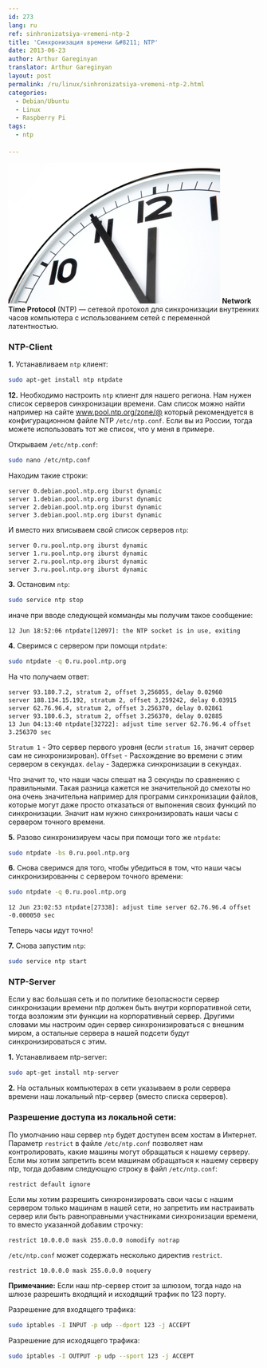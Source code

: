 ```yaml
---
id: 273
lang: ru
ref: sinhronizatsiya-vremeni-ntp-2
title: 'Синхронизация времени &#8211; NTP'
date: 2013-06-23
author: Arthur Gareginyan
translator: Arthur Gareginyan
layout: post
permalink: /ru/linux/sinhronizatsiya-vremeni-ntp-2.html
categories:
  - Debian/Ubuntu
  - Linux
  - Raspberry Pi
tags:
  - ntp

---
```


![thumb](/images/thumbnail/clock.jpg)
**Network Time Protocol** (NTP) — сетевой протокол для синхронизации внутренних часов компьютера с использованием сетей с переменной латентностью.


### NTP-Client

**1.** Устанавливаем `ntp` клиент:

```sh
sudo apt-get install ntp ntpdate
```

**12.** Необходимо настроить `ntp` клиент для нашего региона. Нам нужен список серверов синхронизации времени. Сам список можно найти например на сайте <a href="http://www.pool.ntp.org/zone/@" target="_blank">www.pool.ntp.org/zone/@</a> который рекомендуется в конфигурационном файле NTP `/etc/ntp.conf`. Если вы из России, тогда можете использовать тот же список, что у меня в примере.

Открываем `/etc/ntp.conf`:

```sh
sudo nano /etc/ntp.conf
```

Находим такие строки:

	server 0.debian.pool.ntp.org iburst dynamic
	server 1.debian.pool.ntp.org iburst dynamic
	server 2.debian.pool.ntp.org iburst dynamic
	server 3.debian.pool.ntp.org iburst dynamic

И вместо них вписываем свой список серверов `ntp`:

	server 0.ru.pool.ntp.org iburst dynamic
	server 1.ru.pool.ntp.org iburst dynamic
	server 2.ru.pool.ntp.org iburst dynamic
	server 3.ru.pool.ntp.org iburst dynamic

**3.** Остановим `ntp`:

```sh
sudo service ntp stop
```

иначе при вводе следующей комманды мы получим такое сообщение:

	12 Jun 18:52:06 ntpdate[12097]: the NTP socket is in use, exiting

**4.** Сверимся с сервером при помощи `ntpdate`:

```sh
sudo ntpdate -q 0.ru.pool.ntp.org
```

На что получаем ответ:

```
server 93.180.7.2, stratum 2, offset 3,256055, delay 0.02960
server 188.134.15.192, stratum 2, offset 3,259242, delay 0.03915
server 62.76.96.4, stratum 2, offset 3.256370, delay 0.02861
server 93.180.6.3, stratum 2, offset 3.256370, delay 0.02885
13 Jun 04:13:40 ntpdate[32722]: adjust time server 62.76.96.4 offset 3.256370 sec
```

`Stratum 1` - Это сервер первого уровня (если `stratum 16`, значит сервер сам не синхронизирован).
`Offset` - Расхождение во времени с этим сервером в секундах.
`delay` - Задержка синхронизации в секундах.

Что значит то, что наши часы спешат на 3 секунды по сравнению с правильными. Такая разница кажется не значительной до смехоты но она очень значительна например для программ синхронизации файлов, которые могут даже просто отказаться от выпонения своих функций по синхронизации. Значит нам нужно синхронизировать наши часы с сервером точного времени.

**5.** Разово синхронизируем  часы при помощи того же `ntpdate`:

```sh
sudo ntpdate -bs 0.ru.pool.ntp.org
```

**6.** Снова сверимся для того, чтобы убедиться в том, что наши часы синхронизированны с сервером точного времени:

```sh
sudo ntpdate -q 0.ru.pool.ntp.org
```

	12 Jun 23:02:53 ntpdate[27338]: adjust time server 62.76.96.4 offset -0.000050 sec

Теперь часы идут точно!

**7.** Снова запустим `ntp`:

```sh
sudo service ntp start
```


### NTP-Server

Если у вас большая сеть и по политике безопасности сервер синхронизации времени ntp должен быть внутри корпоративной сети, тогда возложим эти функции на корпоративный сервер. Другими словами мы настроим один сервер синхронизироваться с внешним миром, а остальные сервера в нашей подсети будут синхронизироваться с этим.

**1.** Устанавливаем ntp-server:

```sh
sudo apt-get install ntp-server
```

**2.** На остальных компьютерах в сети указываем в роли сервера времени наш локальный ntp-сервер (вместо списка серверов).


### Разрешение доступа из локальной сети:

По умолчанию наш сервер `ntp` будет доступен всем хостам в Интернет. Параметр `restrict` в файле `/etc/ntp.conf` позволяет нам контролировать, какие машины могут обращаться к нашему серверу. Если мы хотим запретить всем машинам обращаться к нашему серверу ntp, тогда добавим следующую строку в файл `/etc/ntp.conf`:

```
restrict default ignore
```

Если мы хотим разрешить синхронизировать свои часы с нашим сервером только машинам в нашей сети, но запретить им настраивать сервер или быть равноправными участниками синхронизации времени, то вместо указанной добавим строчку:

```
restrict 10.0.0.0 mask 255.0.0.0 nomodify notrap
```

`/etc/ntp.conf` может содержать несколько директив `restrict`.

```
restrict 10.0.0.0 mask 255.0.0.0 noquery
```

**Примечание:**
Если наш ntp-сервер стоит за шлюзом, тогда надо на шлюзе разрешить входящий и исходящий трафик по 123 порту. 

Разрешение для входящего трафика:

```sh
sudo iptables -I INPUT -p udp --dport 123 -j ACCEPT
```

Разрешение для исходящего трафика:

```sh
sudo iptables -I OUTPUT -p udp --sport 123 -j ACCEPT
```


 
